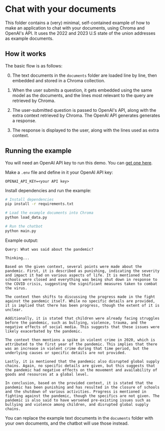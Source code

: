 # Chat with your documents

This folder contains a (very) minimal, self-contained example of how to make an application to chat with your documents, using Chroma and OpenAI's API.
It uses the 2022 and 2023 U.S state of the union addresses as example documents.

## How it works

The basic flow is as follows:

0. The text documents in the `documents` folder are loaded line by line, then embedded and stored in a Chroma collection.

1. When the user submits a question, it gets embedded using the same model as the documents, and the lines most relevant to the query are retrieved by Chroma.
2. The user-submitted question is passed to OpenAI's API, along with the extra context retrieved by Chroma. The OpenAI API generates generates a response.
3. The response is displayed to the user, along with the lines used as extra context.

## Running the example

You will need an OpenAI API key to run this demo. You can [get one here](https://platform.openai.com/account/api-keys).

Make a `.env` file and define in it your OpenAI API key:

```text
OPENAI_API_KEY=<your API key>
```

Install dependencies and run the example:

```bash
# Install dependencies
pip install -r requirements.txt

# Load the example documents into Chroma
python load_data.py

# Run the chatbot
python main.py
```

Example output:

```
Query: What was said about the pandemic?

Thinking...

Based on the given context, several points were made about the pandemic. First, it is described as punishing, indicating the severity and impact it had on various aspects of life. It is mentioned that schools were closed and everything was being shut down in response to the COVID crisis, suggesting the significant measures taken to combat the virus.

The context then shifts to discussing the progress made in the fight against the pandemic itself. While no specific details are provided, it is implied that there has been progress, though the extent of it is unclear.

Additionally, it is stated that children were already facing struggles before the pandemic, such as bullying, violence, trauma, and the negative effects of social media. This suggests that these issues were likely exacerbated by the pandemic.

The context then mentions a spike in violent crime in 2020, which is attributed to the first year of the pandemic. This implies that there was an increase in violent crime during that time period, but the underlying causes or specific details are not provided.

Lastly, it is mentioned that the pandemic also disrupted global supply chains. Again, no specific details are given, but this suggests that the pandemic had negative effects on the movement and availability of goods and resources at a global level.

In conclusion, based on the provided context, it is stated that the pandemic has been punishing and has resulted in the closure of schools and the shutdown of various activities. Progress is mentioned in fighting against the pandemic, though the specifics are not given. The pandemic is also said to have worsened pre-existing issues such as bullying and violence among children, and disrupted global supply chains.
```

You can replace the example text documents in the `documents` folder with your own documents, and the chatbot will use those instead.
